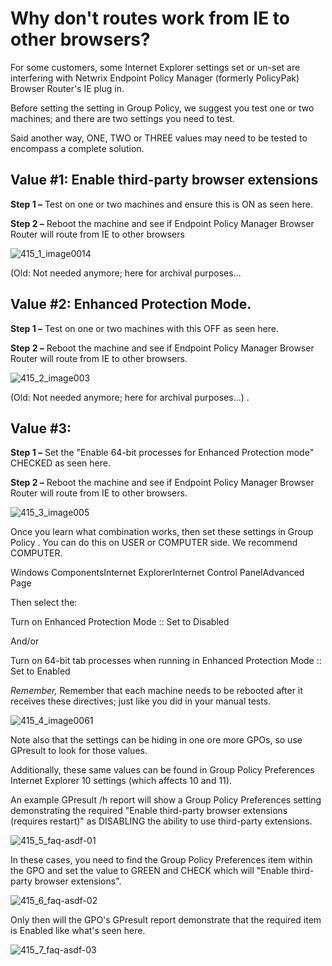 # Why don't routes work from IE to other browsers?

For some customers, some Internet Explorer settings set or un-set are interfering with Netwrix
Endpoint Policy Manager (formerly PolicyPak) Browser Router's IE plug in.

Before setting the setting in Group Policy, we suggest you test one or two machines; and there are
two settings you need to test.

Said another way, ONE, TWO or THREE values may need to be tested to encompass a complete solution.

## Value #1: Enable third-party browser extensions

**Step 1 –** Test on one or two machines and ensure this is ON as seen here.

**Step 2 –** Reboot the machine and see if Endpoint Policy Manager Browser Router will route from IE
to other browsers

![415_1_image0014](../../../../../../static/img/product_docs/policypak/policypak/troubleshooting/browserrouter/internetexplorer/415_1_image0014.webp)

(Old: Not needed anymore; here for archival purposes…

## Value #2: Enhanced Protection Mode.

**Step 1 –** Test on one or two machines with this OFF as seen here.

**Step 2 –** Reboot the machine and see if Endpoint Policy Manager Browser Router will route from IE
to other browsers.

![415_2_image003](../../../../../../static/img/product_docs/policypak/policypak/troubleshooting/browserrouter/internetexplorer/415_2_image003.webp)

(Old: Not needed anymore; here for archival purposes…) .

## Value #3:

**Step 1 –** Set the "Enable 64-bit processes for Enhanced Protection mode" CHECKED as seen here.

**Step 2 –** Reboot the machine and see if Endpoint Policy Manager Browser Router will route from IE
to other browsers.

![415_3_image005](../../../../../../static/img/product_docs/policypak/policypak/troubleshooting/browserrouter/internetexplorer/415_3_image005.webp)

Once you learn what combination works, then set these settings in Group Policy . You can do this on
USER or COMPUTER side. We recommend COMPUTER.

Windows ComponentsInternet ExplorerInternet Control PanelAdvanced Page

Then select the:

Turn on Enhanced Protection Mode :: Set to Disabled

And/or

Turn on 64-bit tab processes when running in Enhanced Protection Mode :: Set to Enabled

_Remember,_ Remember that each machine needs to be rebooted after it receives these directives; just
like you did in your manual tests.

![415_4_image0061](../../../../../../static/img/product_docs/policypak/policypak/troubleshooting/browserrouter/internetexplorer/415_4_image0061.webp)

Note also that the settings can be hiding in one ore more GPOs, so use GPresult to look for those
values.

Additionally, these same values can be found in Group Policy Preferences Internet Explorer 10
settings (which affects 10 and 11).

An example GPresult /h report will show a Group Policy Preferences setting demonstrating the
required "Enable third-party browser extensions (requires restart)" as DISABLING the ability to use
third-party extensions.

![415_5_faq-asdf-01](../../../../../../static/img/product_docs/policypak/policypak/troubleshooting/browserrouter/internetexplorer/415_5_faq-asdf-01.webp)

In these cases, you need to find the Group Policy Preferences item within the GPO and set the value
to GREEN and CHECK which will "Enable third-party browser extensions".

![415_6_faq-asdf-02](../../../../../../static/img/product_docs/policypak/policypak/troubleshooting/browserrouter/internetexplorer/415_6_faq-asdf-02.webp)

Only then will the GPO's GPresult report demonstrate that the required item is Enabled like what's
seen here.

![415_7_faq-asdf-03](../../../../../../static/img/product_docs/policypak/policypak/troubleshooting/browserrouter/internetexplorer/415_7_faq-asdf-03.webp)
